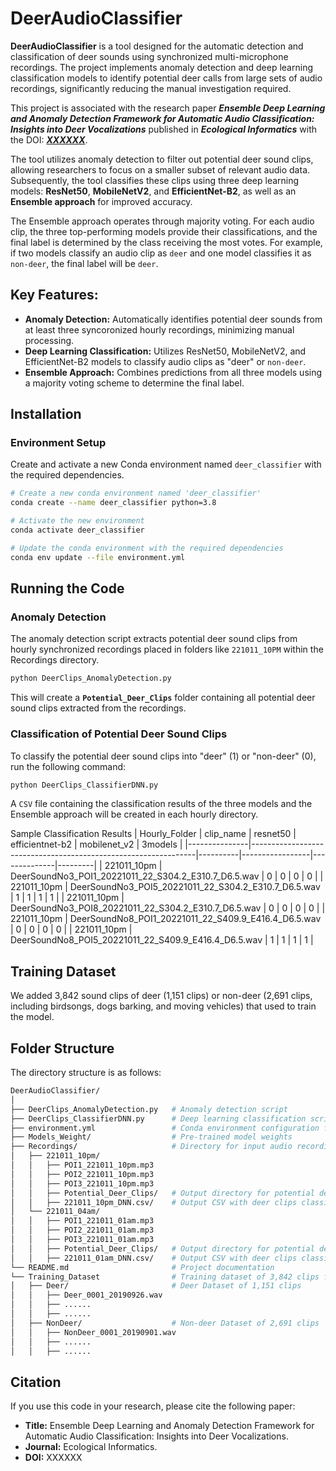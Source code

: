 # DeerAudioClassifier

**DeerAudioClassifier** is a tool designed for the automatic detection and classification of deer sounds using synchronized multi-microphone recordings. The project implements anomaly detection and deep learning classification models to identify potential deer calls from large sets of audio recordings, significantly reducing the manual investigation required.

This project is associated with the research paper ***Ensemble Deep Learning and Anomaly Detection Framework for Automatic Audio Classification: Insights into Deer Vocalizations*** published in ***Ecological Informatics*** with the DOI: ***[XXXXXX](#)***. 

The tool utilizes anomaly detection to filter out potential deer sound clips, allowing researchers to focus on a smaller subset of relevant audio data. Subsequently, the tool classifies these clips using three deep learning models: **ResNet50**, **MobileNetV2**, and **EfficientNet-B2**, as well as an **Ensemble approach** for improved accuracy.

The Ensemble approach operates through majority voting. For each audio clip, the three top-performing models provide their classifications, and the final label is determined by the class receiving the most votes. For example, if two models classify an audio clip as `deer` and one model classifies it as `non-deer`, the final label will be `deer`. 


## Key Features:
- **Anomaly Detection:** Automatically identifies potential deer sounds from at least three syncoronized hourly recordings, minimizing manual processing.
- **Deep Learning Classification:** Utilizes ResNet50, MobileNetV2, and EfficientNet-B2 models to classify audio clips as "deer" or `non-deer`.
- **Ensemble Approach:** Combines predictions from all three models using a majority voting scheme to determine the final label.


## Installation

### Environment Setup
Create and activate a new Conda environment named `deer_classifier` with the required dependencies.

```bash
# Create a new conda environment named 'deer_classifier'
conda create --name deer_classifier python=3.8
```

```bash
# Activate the new environment
conda activate deer_classifier
```

```bash
# Update the conda environment with the required dependencies
conda env update --file environment.yml
```

## Running the Code
### Anomaly Detection
The anomaly detection script extracts potential deer sound clips from hourly synchronized recordings placed in folders like `221011_10PM` within the Recordings directory.

```bash
python DeerClips_AnomalyDetection.py
```
This will create a **`Potential_Deer_Clips`** folder containing all potential deer sound clips extracted from the recordings.

### Classification of Potential Deer Sound Clips
To classify the potential deer sound clips into "deer" (1) or "non-deer" (0), run the following command:

```bash
python DeerClips_ClassifierDNN.py
```
A `CSV` file containing the classification results of the three models and the Ensemble approach will be created in each hourly directory.

Sample Classification Results
| Hourly_Folder | clip_name                                                      | resnet50 | efficientnet-b2 | mobilenet_v2 | 3models |
|---------------|----------------------------------------------------------------|----------|-----------------|--------------|---------|
| 221011_10pm   | DeerSoundNo3_POI1_20221011_22_S304.2_E310.7_D6.5.wav            | 0        | 0               | 0            | 0       |
| 221011_10pm   | DeerSoundNo3_POI5_20221011_22_S304.2_E310.7_D6.5.wav            | 1        | 1               | 1            | 1       |
| 221011_10pm   | DeerSoundNo3_POI8_20221011_22_S304.2_E310.7_D6.5.wav            | 0        | 0               | 0            | 0       |
| 221011_10pm   | DeerSoundNo8_POI1_20221011_22_S409.9_E416.4_D6.5.wav            | 0        | 0               | 0            | 0       |
| 221011_10pm   | DeerSoundNo8_POI5_20221011_22_S409.9_E416.4_D6.5.wav            | 1        | 1               | 1            | 1       |

## Training Dataset
We added 3,842 sound clips of deer (1,151 clips) or non-deer (2,691 clips, including birdsongs, dogs barking, and moving vehicles) that used to train the model. 

## Folder Structure
The directory structure is as follows:

```bash
DeerAudioClassifier/
│
├── DeerClips_AnomalyDetection.py   # Anomaly detection script
├── DeerClips_ClassifierDNN.py      # Deep learning classification script
├── environment.yml                 # Conda environment configuration file
├── Models_Weight/                  # Pre-trained model weights
├── Recordings/                     # Directory for input audio recordings
│   ├── 221011_10pm/
│   │   ├── POI1_221011_10pm.mp3
│   │   ├── POI2_221011_10pm.mp3
│   │   ├── POI3_221011_10pm.mp3
│   │   ├── Potential_Deer_Clips/   # Output directory for potential deer clips
│   │   ├── 221011_10pm_DNN.csv/    # Output CSV with deer clips classification
│   └── 221011_04am/
│   │   ├── POI1_221011_01am.mp3
│   │   ├── POI2_221011_01am.mp3
│   │   ├── POI3_221011_01am.mp3
│   │   ├── Potential_Deer_Clips/   # Output directory for potential deer clips
│   │   ├── 221011_01am_DNN.csv/    # Output CSV with deer clips classification
└── README.md                       # Project documentation
└── Training_Dataset                # Training dataset of 3,842 clips for "deer" and "non-deer" classes
│   ├── Deer/                       # Deer Dataset of 1,151 clips
│   │   ├── Deer_0001_20190926.wav
│   │   ├── ......
│   │   ├── ......
│   ├── NonDeer/                    # Non-deer Dataset of 2,691 clips
│   │   ├── NonDeer_0001_20190901.wav
│   │   ├── ......
│   │   ├── ......

```

## Citation
If you use this code in your research, please cite the following paper:

- **Title:** Ensemble Deep Learning and Anomaly Detection Framework for Automatic Audio Classification: Insights into Deer Vocalizations.
- **Journal:** Ecological Informatics.
- **DOI:** XXXXXX
